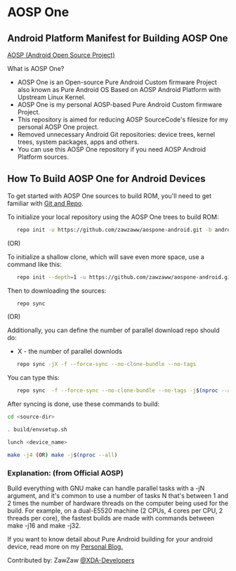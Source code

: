 # AOSP One
## Android Platform Manifest for Building AOSP One

[AOSP (Android Open Source Project)](https://android.googlesource.com/)

What is AOSP One?

- AOSP One is an Open-source Pure Android Custom firmware Project also known as Pure Android OS Based on AOSP Android Platform with Upstream Linux Kernel.
- AOSP One is my personal AOSP-based Pure Android Custom firmware Project.
- This repository is aimed for reducing AOSP SourceCode's filesize for my personal AOSP One project.
- Removed unnecessary Android Git repositories: device trees, kernel trees, system packages, apps and others.
- You can use this AOSP One repository if you need AOSP Android Platform sources.


## How To Build AOSP One for Android Devices
To get started with AOSP One sources to build ROM, you'll need to get
familiar with [Git and Repo](https://source.android.com/setup/build/downloading#installing-repo).

To initialize your local repository using the AOSP One trees to build ROM:
```bash
   repo init -u https://github.com/zawzaww/aospone-android.git -b android-8.0.0
```

(OR)

To initialize a shallow clone, which will save even more space, use a command like this:
```bash
   repo init --depth=1 -u https://github.com/zawzaww/aospone-android.git -b android-8.0.0
```

Then to downloading the sources:
```bash
   repo sync
```

 (OR)

Additionally, you can define the number of parallel download repo should do:
- X - the number of parallel downlods
```bash
   repo sync -jX -f --force-sync --no-clone-bundle --no-tags
```
You can type this:
```bash
   repo sync  -f --force-sync --no-clone-bundle --no-tags -j$(nproc --all)
```

After syncing is done, use these commands to build:
```bash
cd <source-dir>

. build/envsetup.sh

lunch <device_name>

make -j4 (OR) make -j$(nproc --all)
```
   
### Explanation: (from Official AOSP)
Build everything with GNU make can handle parallel tasks with a -jN argument, and it's common to use a number of tasks N that's between 1 and 2 times the number of hardware threads on the computer being used for the build. For example, on a dual-E5520 machine (2 CPUs, 4 cores per CPU, 2 threads per core), the fastest builds are made with commands between make -j16 and make -j32.

If you want to know detail about Pure Android building for your android device, read more on my [Personal Blog.](https://medium.com/zawzaww/how-to-build-custom-android-os-for-android-devices-cf4bba4bb3a5)

Contributed by: ZawZaw [@XDA-Developers](https://forum.xda-developers.com/member.php?u=7581611)
